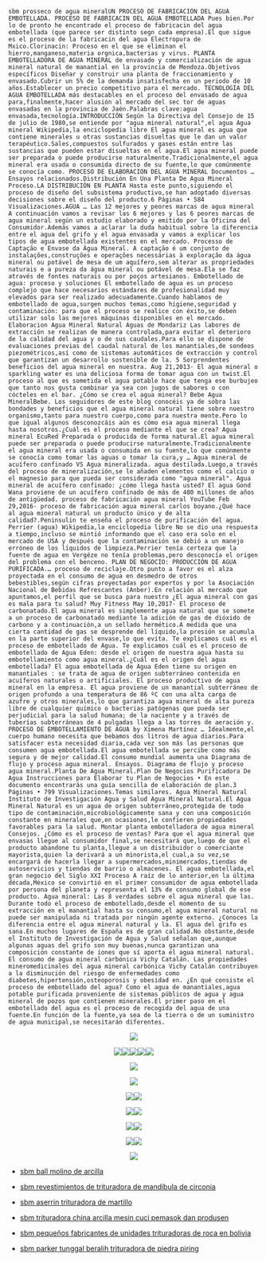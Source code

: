 
```
sbm prosseco de agua mineralUN PROCESO DE FABRICACIÓN DEL AGUA EMBOTELLADA. PROCESO DE FABRICACIN DEL AGUA EMBOTELLADA Pues bien.Por lo de pronto he encontrado el proceso de fabricacin del agua embotellada (que parece ser distinto segn cada empresa).El que sigue es el proceso de la fabricacin del agua Electropura de Mxico.Clorinacin: Proceso en el que se eliminan el hierro,manganeso,materia orgnica,bacterias y virus. PLANTA EMBOTELLADORA DE AGUA MINERAL de envasado y comercialización de agua mineral natural de manantial en la provincia de Mendoza.Objetivos específicos Diseñar y construir una planta de fraccionamiento y envasado.Cubrir un 5% de la demanda insatisfecha en un periodo de 10 años.Establecer un precio competitivo para el mercado. TECNOLOGÍA DEL AGUA EMBOTELLADA más destacables en el proceso del envasado de agua para,finalmente,hacer alusión al mercado del sec tor de aguas envasadas en la provincia de Jaén.Palabras clave:agua envasada,tecnología.INTRODUCCIÓN Según la Directiva del Consejo de 15 de julio de 1980,se entiende por "agua mineral natural",el agua Agua mineral Wikipedia,la enciclopedia libre El agua mineral es agua que contiene minerales u otras sustancias disueltas que le dan un valor terapéutico.Sales,compuestos sulfurados y gases están entre las sustancias que pueden estar disueltas en el agua.El agua mineral puede ser preparada o puede producirse naturalmente.Tradicionalmente,el agua mineral era usada o consumida directo de su fuente,lo que comúnmente se conocía como. PROCESO DE ELABORACION DEL AGUA MINERAL Documentos … Ensayos relacionados.Distribución En Una Planta De Agua Mineral Proceso.LA DISTRIBUCIÓN EN PLANTA Hasta este punto,siguiendo el proceso de diseño del subsistema productivo,se han adoptado diversas decisiones sobre el diseño del producto.6 Páginas • 584 Visualizaciones.AGUA … Las 12 mejores y peores marcas de agua mineral A continuación vamos a revisar las 6 mejores y las 6 peores marcas de agua mineral según un estudio elaborado y emitido por la Oficina del Consumidor.Además vamos a aclarar la duda habitual sobre la diferencia entre el agua del grifo y el agua envasada y vamos a explicar los tipos de agua embotellada existentes en el mercado. Processo de Captação e Envase da Água Mineral. A captação é um conjunto de instalações,construções e operações necessárias à exploração da água mineral ou potável de mesa de um aquífero,sem alterar as propriedades naturais e a pureza da água mineral ou potável de mesa.Ela se faz através de fontes naturais ou por poços artesianos. Embotellado de agua: proceso y soluciones El embotellado de agua es un proceso complejo que hace necesarios estándares de profesionalidad muy elevados para ser realizado adecuadamente.Cuando hablamos de embotellado de agua,surgen muchos temas,como higiene,seguridad y contaminación: para que el proceso se realice con éxito,se deben utilizar solo las mejores máquinas disponibles en el mercado. Elaboracion Agua Mineral Natural Aguas de Mondariz Las labores de extracción se realizan de manera controlada,para evitar el deterioro de la calidad del agua y o de sus caudales.Para ello se dispone de evaluaciones previas del caudal natural de los manantiales,de sondeos piezométricos,así como de sistemas automáticos de extracción y control que garantizan un desarrollo sostenible de la. 5 Sorprendentes beneficios del agua mineral en nuestra. Aug 21,2013· El agua mineral o sparkling water es una deliciosa forma de tomar agua con un twist.El proceso al que es sometida el agua potable hace que tenga ese burbujeo que tanto nos gusta combinar ya sea con jugos de sabores o con cócteles en el bar. ¿Cómo se crea el agua mineral? Bebe Agua MineralBebe. Los seguidores de este blog conocéis ya de sobra las bondades y beneficios que el agua mineral natural tiene sobre nuestro organismo,tanto para nuestro cuerpo,como para nuestra mente.Pero lo que igual algunos desconozcáis aún es cómo esa agua mineral llega hasta nosotros.¿Cuál es el proceso mediante el que se crea? Agua mineral EcuRed Preparada o producida de forma natural.El agua mineral puede ser preparada o puede producirse naturalmente.Tradicionalmente el agua mineral era usada o consumida en su fuente,lo que comúnmente se conocía como tomar las aguas o tomar la cura,y … Agua mineral de acuífero confinado VS Agua mineralizada. agua destilada.Luego,a través del proceso de mineralización,se le añaden elementos como el calcio o el magnesio para que pueda ser considerada como "agua mineral".‍ Agua mineral de acuífero confinado: ¿cómo llega hasta usted? El agua Gond Wana proviene de un acuífero confinado de más de 480 millones de años de antigüedad. proceso de fabricación agua mineral YouTube Feb 29,2016· proceso de fabricación agua mineral carlos boyano.¿Qué hace al agua mineral natural un producto único y de alta calidad?.Peninsulin te enseña el proceso de purificación del agua. Perrier (agua) Wikipedia,la enciclopedia libre No se dio una respuesta a tiempo,incluso se mintió informando que el caso era solo en el mercado de USA y después que la contaminación se debió a un manejo erróneo de los líquidos de limpieza.Perrier tenía certeza que la fuente de agua en Vergéze no tenía problemas,pero desconocía el origen del problema con el benceno. PLAN DE NEGOCIO: PRODUCCIÓN DE AGUA PURIFICADA.… proceso de reciclaje.Otro punto a favor es el alza proyectada en el consumo de agua en desmedro de otros bebestibles,según cifras proyectadas por expertos y por la Asociación Nacional de Bebidas Refrescantes (Anber).En relación al mercado que apuntamos,el perfil que se busca para nuestro ¿El agua mineral con gas es mala para tu salud? Muy Fitness May 10,2017· El proceso de carbonatado.El agua mineral es simplemente agua natural que se somete a un proceso de carbonatado mediante la adición de gas de dióxido de carbono y a continuación,a un sellado hermético.A medida que una cierta cantidad de gas se desprende del líquido,la presión se acumula en la parte superior del envase,lo que evita. Te explicamos cuál es el proceso de embotellado de Agua. Te explicamos cuál es el proceso de embotellado de Agua Eden: desde el origen de nuestra agua hasta su embotellamiento como agua mineral.¿Cuál es el origen del agua embotellada? El agua embotellada de Agua Eden tiene su origen en manantiales : se trata de agua de origen subterráneo contenida en acuíferos naturales o artificiales. El proceso productivo de agua mineral en la empresa. El agua proviene de un manantial subterráneo de origen profundo a una temperatura de 86 ºC con una alta carga de azufre y otros minerales,lo que garantiza agua mineral de alta pureza libre de cualquier químico o bacterias patógenas que pueda ser perjudicial para la salud humana; de la naciente y a través de tuberías subterráneas de 4 pulgadas llega a las torres de aeración y. PROCESO DE EMBOTELLAMIENTO DE AGUA by Ximena Martínez … Idealmente,el cuerpo humano necesita que bebamos dos litros de agua diarios.Para satisfacer esta necesidad diaria,cada vez son más las personas que consumen agua embotellada.El agua embotellada se percibe como más segura y de mejor calidad.El consumo mundial aumenta una Diagrama de flujo y proceso agua mineral. Ensayos. Diagrama de flujo y proceso agua mineral.Planta De Agua Mineral.Plan De Negocios Purificadora De Agua Instrucciones para Elaborar tu Plan de Negocios • En este documento encontrarás una guía sencilla de elaboración de plan.3 Páginas • 799 Visualizaciones.Temas similares. Agua Mineral Natural Instituto de Investigación Agua y Salud Agua Mineral Natural.El Agua Mineral Natural es un agua de origen subterráneo,protegida de todo tipo de contaminación,microbiológicamente sana y con una composición constante en minerales que,en ocasiones,le confieren propiedades favorables para la salud. Montar planta embotelladora de agua mineral Consejos. ¿Cómo es el proceso de ventas? Para que el agua mineral que envasas llegue al consumidor final,se necesitará que,luego de que el producto abandone tu planta,llegue a un distribuidor o comerciante mayorista,quien la derivará a un minorista,el cual,a su vez,se encargará de hacerla llegar a supermercados,minimercados,tiendas de autoservicios y tiendas de barrio o almacenes. El agua embotellada,el gran negocio del Siglo XXI Proceso A raíz de lo anterior,en la última década,México se convirtió en el primer consumidor de agua embotellada por persona del planeta y representa el 13% de consumo global de ese producto. Agua mineral: Las 8 verdades sobre el agua mineral que las. Durante todo el proceso de embotellado,desde el momento de su extracción en el manantial hasta su consumo,el agua mineral natural no puede ser manipulada ni tratada por ningún agente externo. ¿Conoces la diferencia entre el agua mineral natural y la. El agua del grifo es sana.En muchos lugares de España es de gran calidad.No obstante,desde el Instituto de Investigación de Agua y Salud señalan que,aunque algunas aguas del grifo son muy buenas,nunca garantizan una composición constante de iones que sí aporta el agua mineral natural. El consumo de agua mineral carbónica Vichy Catalán. Las propiedades mineromedicinales del agua mineral carbónica Vichy Catalán contribuyen a la disminución del riesgo de enfermedades como diabetes,hipertensión,osteoporosis y obesidad en. ¿En qué consiste el proceso de embotellado del agua? Como el agua de manantiales,agua potable purificada proveniente de sistemas públicos de agua y agua mineral de pozos que contienen minerales.El primer paso en el embotellado del agua es el proceso de recogida del agua de una fuente.En función de la fuente,ya sea de la tierra o de un suministro de agua municipal,se necesitarán diferentes. 
```

<div align="center">

<a href="https://es-crusher.shibang-china.com/github&k=sbm+prosseco+de+agua+mineral"><img src="https://static.shibang-china.com/es/crusher/logo.jpg"></a>

<a href="https://es-crusher.shibang-china.com/github&k=sbm+prosseco+de+agua+mineral"><img src="https://static.shibang-china.com/es/crusher/index.jpg"></a><a href="https://es-crusher.shibang-china.com/material.htmlgithub&k=sbm+prosseco+de+agua+mineral"><img src="https://static.shibang-china.com/es/crusher/material.jpg"></a><a href="https://es-crusher.shibang-china.com/application.htmlgithub&k=sbm+prosseco+de+agua+mineral"><img src="https://static.shibang-china.com/es/crusher/application.jpg"></a><a href="https://es-crusher.shibang-china.com/aboutus.htmlgithub&k=sbm+prosseco+de+agua+mineral"><img src="https://static.shibang-china.com/es/crusher/aboutus.jpg"></a><a href="https://es-crusher.shibang-china.com/contact.htmlgithub&k=sbm+prosseco+de+agua+mineral"><img src="https://static.shibang-china.com/es/crusher/contact.jpg"></a>

<a href="https://es-crusher.shibang-china.com/github&k=sbm+prosseco+de+agua+mineral"><img src="https://static.shibang-china.com/es/crusher/banner.jpg"></a>

<a href="https://swt.shibang-china.com/github&k=sbm+prosseco+de+agua+mineral"><img src="https://static.shibang-china.com/es/crusher/text.jpg"></a>

<a href="https://swt.shibang-china.com/github&k=sbm+prosseco+de+agua+mineral"><img src="https://static.shibang-china.com/es/crusher/chat.jpg"></a><a href="https://es-crusher.shibang-china.com/contact.htmlgithub&k=sbm+prosseco+de+agua+mineral"><img src="https://static.shibang-china.com/es/crusher/message.jpg"></a>

<a href="https://es-crusher.shibang-china.com/products/pe.htmlgithub&k=sbm+prosseco+de+agua+mineral"><img src="https://static.shibang-china.com/es/crusher/pe.jpg"></a><a href="https://es-crusher.shibang-china.com/products/pf.htmlgithub&k=sbm+prosseco+de+agua+mineral"><img src="https://static.shibang-china.com/es/crusher/pf.jpg"></a>

<a href="https://es-crusher.shibang-china.com/products/hpt.htmlgithub&k=sbm+prosseco+de+agua+mineral"><img src="https://static.shibang-china.com/es/crusher/hpt.jpg"></a><a href="https://es-crusher.shibang-china.com/products/vsi.htmlgithub&k=sbm+prosseco+de+agua+mineral"><img src="https://static.shibang-china.com/es/crusher/vsi.jpg"></a>

<a href="https://es-crusher.shibang-china.com/products/klv.htmlgithub&k=sbm+prosseco+de+agua+mineral"><img src="https://static.shibang-china.com/es/crusher/klv.jpg"></a><a href="https://es-crusher.shibang-china.com/products/portable.htmlgithub&k=sbm+prosseco+de+agua+mineral"><img src="https://static.shibang-china.com/es/crusher/portable.jpg"></a>

<a href="https://swt.shibang-china.com/github&k=sbm+prosseco+de+agua+mineral"><img src="https://static.shibang-china.com/es/crusher/case.jpg"></a>

</div>


* [sbm ball molino de arcilla](sbm%20ball%20molino%20de%20arcilla.md)

* [sbm revestimientos de trituradora de mandíbula de circonia](sbm%20revestimientos%20de%20trituradora%20de%20mand%C3%ADbula%20de%20circonia.md)

* [sbm aserrin trituradora de martillo](sbm%20aserrin%20trituradora%20de%20martillo.md)

* [sbm trituradora china arcilla mesin cuci pemasok dan produsen](sbm%20trituradora%20china%20arcilla%20mesin%20cuci%20pemasok%20dan%20produsen.md)

* [sbm pequeños fabricantes de unidades trituradoras de roca en bolivia](sbm%20peque%C3%B1os%20fabricantes%20de%20unidades%20trituradoras%20de%20roca%20en%20bolivia.md)

* [sbm parker tunggal beralih trituradora de piedra piring](sbm%20parker%20tunggal%20beralih%20trituradora%20de%20piedra%20piring.md)